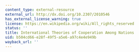 ```yaml
---
content_type: external-resource
external_url: http://dx.doi.org/10.2307/2010546
has_external_license_warning: true
license: https://en.wikipedia.org/wiki/All_rights_reserved
status: ''
title: International Theories of Cooperation Among Nations
uid: b504cd66-e28f-49f5-a5e6-a97c4e4e949b
wayback_url: ''
---
```

